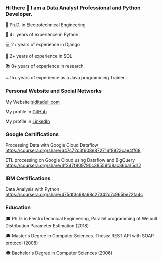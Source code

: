 

### Hi there 👋 I am a Data Analyst Professional and Python Developer.

🔭 Ph.D. in Electrotechnical Engineering

🐍 4+ years of experience in Python

💻 2+ years of experience in Django

🔎 2+ years of experience in SQL

📚 8+ years of experience in research

🔝 15+ years of experience as a Java programming Trainer


### Personal Website and Social Networks
My Website <a href='https://siditaduli.com/en/home/'>siditaduli.com </a>

My profile in <a href='https://github.com/siditaduli'>GitHub</a>

My profile in <a href='https://www.linkedin.com/in/sidita-duli-b03ab07/'>LinkedIn</a>

### Google Certifications
Processing Data with Google Cloud Dataflow
https://coursera.org/share/647c72c3f608e872716f8923cae4ff68

ETL processing on Google Cloud using Dataflow and BigQuery
https://coursera.org/share/4f347f809790c38559fd8ac36ba15d12

### IBM Certifications

Data Analysis with Python
https://coursera.org/share/475df3c98a68c27342c7c965be72fa4c

### Education
🎓 Ph.D. in ElectroTechnical Engineering, Parallel programming of Weibull Distribution Parameter Estimation (2018)

🎓 Master's Degree in Computer Sciences. Thesis: REST API with SOAP protocol (2008)

🎓 Bachelor's Degree in Computer Sciences (2006)
